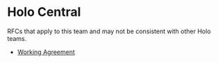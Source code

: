 
# Holo Central
RFCs that apply to this team and may not be consistent with other Holo teams.

- [Working Agreement](./working-agreement.md)
